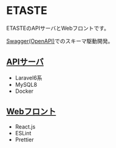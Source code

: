 # ETASTE

ETASTEのAPIサーバとWebフロントです。

[Swagger(OpenAPI)](https://github.com/Kota-Y/etaste/tree/develop/swagger)でのスキーマ駆動開発。

## [APIサーバ](https://github.com/Kota-Y/etaste/tree/develop/api)
- Laravel6系
- MySQL8
- Docker

## [Webフロント](https://github.com/Kota-Y/etaste/tree/develop/app)
- React.js
- ESLint
- Prettier
